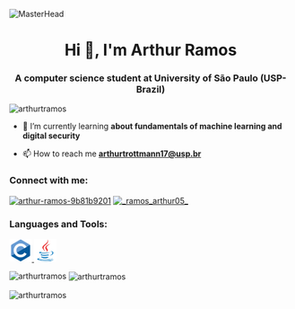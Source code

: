 ![MasterHead](https://camo.githubusercontent.com/7de37139d0b4c1ce40865e799b446c0e963a3dd8fb68d239707237c40604fa3d/68747470733a2f2f63646e2e6472696262626c652e636f6d2f75736572732f3733303730332f73637265656e73686f74732f363538313234332f6176656e746f2e676966)
<h1 align="center">Hi 👋, I'm Arthur Ramos</h1>
<h3 align="center">A computer science student at University of São Paulo (USP-Brazil)</h3>

<p align="left"> <img src="https://komarev.com/ghpvc/?username=arthurtramos&label=Profile%20views&color=0e75b6&style=flat" alt="arthurtramos" /> </p>

- 🌱 I’m currently learning **about fundamentals of machine learning and digital security**

- 📫 How to reach me **arthurtrottmann17@usp.br**

<h3 align="left">Connect with me:</h3>
<p align="left">
<a href="https://linkedin.com/in/arthur-ramos-9b81b9201" target="blank"><img align="center" src="https://raw.githubusercontent.com/rahuldkjain/github-profile-readme-generator/master/src/images/icons/Social/linked-in-alt.svg" alt="arthur-ramos-9b81b9201" height="30" width="40" /></a>
<a href="https://instagram.com/_ramos_arthur05_" target="blank"><img align="center" src="https://raw.githubusercontent.com/rahuldkjain/github-profile-readme-generator/master/src/images/icons/Social/instagram.svg" alt="_ramos_arthur05_" height="30" width="40" /></a>
</p>

<h3 align="left">Languages and Tools:</h3>
<p align="left"> <a href="https://www.cprogramming.com/" target="_blank" rel="noreferrer"> <img src="https://raw.githubusercontent.com/devicons/devicon/master/icons/c/c-original.svg" alt="c" width="40" height="40"/> </a> <a href="https://www.java.com" target="_blank" rel="noreferrer"> <img src="https://raw.githubusercontent.com/devicons/devicon/master/icons/java/java-original.svg" alt="java" width="40" height="40"/> </a> </p>

<p><img align="left" src="https://github-readme-stats.vercel.app/api/top-langs?username=arthurtramos&show_icons=true&locale=en&layout=compact" alt="arthurtramos" /></p>

<p>&nbsp;<img align="center" src="https://github-readme-stats.vercel.app/api?username=arthurtramos&show_icons=true&locale=en" alt="arthurtramos" /></p>

<p><img align="center" src="https://github-readme-streak-stats.herokuapp.com/?user=arthurtramos&" alt="arthurtramos" /></p>
